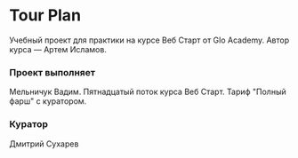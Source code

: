# Tour Plan

Учебный проект для практики на курсе Веб Старт от Glo Academy. Автор курса — Артем Исламов.

### Проект выполняет

Мельничук Вадим. Пятнадцатый поток курса Веб Старт. Тариф "Полный фарш" с куратором.

### Куратор

Дмитрий Сухарев
